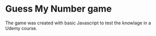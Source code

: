# Guess My Number game

The game was created with basic Javascript to test the knowlage in a Udemy course.
